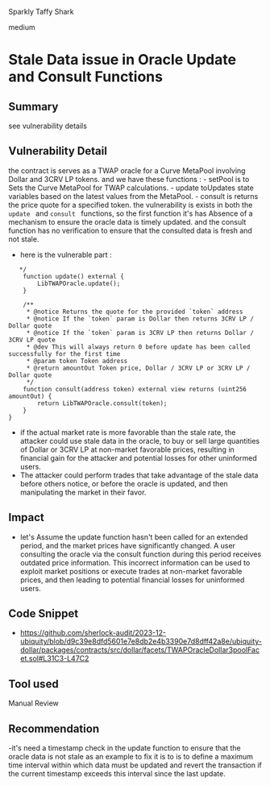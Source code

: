 Sparkly Taffy Shark

medium

# Stale Data issue in Oracle Update and Consult Functions

## Summary
see vulnerability details 
## Vulnerability Detail
the contract is serves as a TWAP oracle for a Curve MetaPool involving Dollar and 3CRV LP tokens.
and we have these functions  :
     - setPool is to Sets the Curve MetaPool for TWAP calculations.
     - update toUpdates state variables based on the latest values from the MetaPool.
     - consult is returns the price quote for a specified token.
the vulnerability  is exists in both the `update ` and `consult ` functions, so the first function it's has Absence of a mechanism to ensure the oracle data is timely updated. and the consult function has no verification to ensure that the consulted data is fresh and not stale.
- here is the vulnerable part :
```solidity
   */
    function update() external {
        LibTWAPOracle.update();
    }

    /**
     * @notice Returns the quote for the provided `token` address
     * @notice If the `token` param is Dollar then returns 3CRV LP / Dollar quote
     * @notice If the `token` param is 3CRV LP then returns Dollar / 3CRV LP quote
     * @dev This will always return 0 before update has been called successfully for the first time
     * @param token Token address
     * @return amountOut Token price, Dollar / 3CRV LP or 3CRV LP / Dollar quote
     */
    function consult(address token) external view returns (uint256 amountOut) {
        return LibTWAPOracle.consult(token);
    }
}
```
- if the actual market rate is more favorable than the stale rate, the attacker could use stale data in the oracle, to buy or sell large quantities of Dollar or 3CRV LP at non-market favorable prices, resulting in financial gain for the attacker and potential losses for other uninformed users.
- The attacker could perform trades that take advantage of the stale data before others notice, or before the oracle is updated, and then manipulating the market in their favor.
## Impact
- let's Assume the update function hasn't been called for an extended period, and the market prices have significantly changed. A user consulting the oracle via the consult function during this period receives outdated price information. This incorrect information can be used to exploit market positions or execute trades at non-market favorable prices,  and then leading to potential financial losses for uninformed users.
## Code Snippet
- https://github.com/sherlock-audit/2023-12-ubiquity/blob/d9c39e8dfd5601e7e8db2e4b3390e7d8dff42a8e/ubiquity-dollar/packages/contracts/src/dollar/facets/TWAPOracleDollar3poolFacet.sol#L31C3-L47C2
## Tool used
Manual Review
## Recommendation
-it's need a timestamp check in the update function to ensure that the oracle data is not stale as an example to fix it is to is to define a maximum time interval within which data must be updated and revert the transaction if the current timestamp exceeds this interval since the last update.